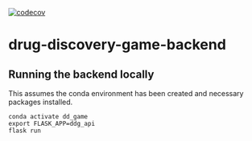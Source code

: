 [![codecov](https://codecov.io/gh/SABS-Group-2-2021-22/drug-discovery-game-backend/branch/main/graph/badge.svg?token=8521K2DNMB)](https://codecov.io/gh/SABS-Group-2-2021-22/drug-discovery-game-backend)
# drug-discovery-game-backend


## Running the backend locally 
This assumes the conda environment has been created and necessary packages installed. 

```
conda activate dd_game
export FLASK_APP=ddg_api
flask run
```